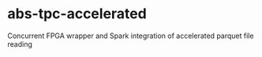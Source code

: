 # abs-tpc-accelerated

Concurrent FPGA wrapper and Spark integration of accelerated parquet file reading
